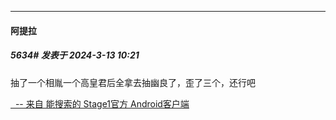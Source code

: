 ﻿
*****

####  阿提拉  
##### 5634#       发表于 2024-3-13 10:21

抽了一个相胤一个高皇君后全拿去抽幽良了，歪了三个，还行吧

[  -- 来自 能搜索的 Stage1官方 Android客户端](https://www.coolapk.com/apk/140634)


